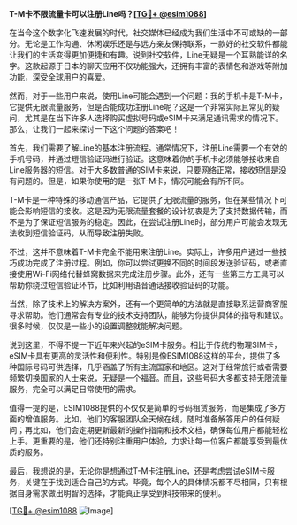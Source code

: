 **T-M卡不限流量卡可以注册Line吗？[[TG💪+ @esim1088](https://t.me/s/esim1088)]**

在当今这个数字化飞速发展的时代，社交媒体已经成为我们生活中不可或缺的一部分。无论是工作沟通、休闲娱乐还是与远方亲友保持联系，一款好的社交软件都能让我们的生活变得更加便捷和有趣。说到社交软件，Line无疑是一个耳熟能详的名字。这款起源于日本的聊天应用不仅功能强大，还拥有丰富的表情包和游戏等附加功能，深受全球用户的喜爱。

然而，对于一些用户来说，使用Line可能会遇到一个问题：我的手机卡是T-M卡，它提供无限流量服务，但是否能成功注册Line呢？这是一个非常实际且常见的疑问，尤其是在当下许多人选择购买虚拟号码或eSIM卡来满足通讯需求的情况下。那么，让我们一起来探讨一下这个问题的答案吧！

首先，我们需要了解Line的基本注册流程。通常情况下，注册Line需要一个有效的手机号码，并通过短信验证码进行验证。这意味着你的手机卡必须能够接收来自Line服务器的短信。对于大多数普通的SIM卡来说，只要网络正常，接收短信是没有问题的。但是，如果你使用的是一张T-M卡，情况可能会有所不同。

T-M卡是一种特殊的移动通信产品，它提供了无限流量的服务，但在某些情况下可能会影响短信的接收。这是因为无限流量套餐的设计初衷是为了支持数据传输，而不是为了保证短信服务的稳定。因此，在尝试注册Line时，部分用户可能会发现无法收到短信验证码，从而导致注册失败。

不过，这并不意味着T-M卡完全不能用来注册Line。实际上，许多用户通过一些技巧成功完成了注册过程。例如，你可以尝试更换不同的时间段发送验证码，或者直接使用Wi-Fi网络代替蜂窝数据来完成注册步骤。此外，还有一些第三方工具可以帮助你绕过短信验证环节，比如利用语音通话接收验证码的功能。

当然，除了技术上的解决方案外，还有一个更简单的方法就是直接联系运营商客服寻求帮助。他们通常会有专业的技术支持团队，能够为你提供具体的指导和建议。很多时候，仅仅是一些小的设置调整就能解决问题。

说到这里，不得不提一下近年来兴起的eSIM卡服务。相比于传统的物理SIM卡，eSIM卡具有更高的灵活性和便利性。特别是像ESIM1088这样的平台，提供了多种国际号码可供选择，几乎涵盖了所有主流国家和地区。这对于经常旅行或者需要频繁切换国家的人士来说，无疑是一个福音。而且，这些号码大多都支持无限流量服务，完全可以满足日常使用的需求。

值得一提的是，ESIM1088提供的不仅仅是简单的号码租赁服务，而是集成了多方面的增值服务。比如，他们的客服团队全天候在线，随时准备解答用户的任何疑问；再比如，他们会定期更新最新的操作指南和技术文档，确保每位用户都能轻松上手。更重要的是，他们还特别注重用户体验，力求让每一位客户都能享受到最优质的服务。

最后，我想说的是，无论你是想通过T-M卡注册Line，还是考虑尝试eSIM卡服务，关键在于找到适合自己的方式。毕竟，每个人的具体情况都不尽相同，只有根据自身需求做出明智的选择，才能真正享受到科技带来的便利。

[[TG💪+ @esim1088](https://t.me/s/esim1088) ![Image](https://i.postimg.cc/4NQfJmqS/Snipaste-2025-05-13-00-14-12.png)]
